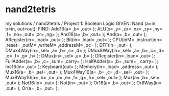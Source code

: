 # nand2tetris
my solutions / nand2tetris / Project 1: Boolean Logic
GIVEN: Nand (a=in, b=in, out=out);
FIND:
 Add16(a= ,b= ,out= );
 ALU(x= ,y= ,zx= ,nx= ,zy= ,ny= ,f= ,no= ,out= ,zr= ,ng= );
 And16(a= ,b= ,out= );
 And(a= ,b= ,out= );
 ARegister(in= ,load= ,out= );
 Bit(in= ,load= ,out= );
 CPU(inM= ,instruction= ,reset= ,outM= ,writeM= ,addressM= ,pc= );
 DFF(in= ,out= );
 DMux4Way(in= ,sel= ,a= ,b= ,c= ,d= );
 DMux8Way(in= ,sel= ,a= ,b= ,c= ,d= ,e= ,f= ,g= ,h= );
 DMux(in= ,sel= ,a= ,b= );
 DRegister(in= ,load= ,out= );
 FullAdder(a= ,b= ,c= ,sum= ,carry= );
 HalfAdder(a= ,b= ,sum= , carry= );
 Inc16(in= ,out= );
 Keyboard(out= );
 Memory(in= ,load= ,address= ,out= );
 Mux16(a= ,b= ,sel= ,out= );
 Mux4Way16(a= ,b= ,c= ,d= ,sel= ,out= );
 Mux8Way16(a= ,b= ,c= ,d= ,e= ,f= ,g= ,h= ,sel= ,out= );
 Mux(a= ,b= ,sel= ,out= );
 Not16(in= ,out= );
 Not(in= ,out= );
 Or16(a= ,b= ,out= );
 Or8Way(in= ,out= );
 Or(a= ,b= ,out= ); 
